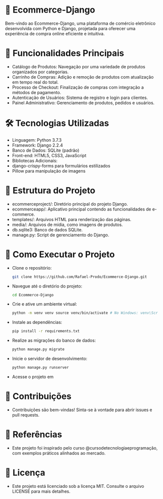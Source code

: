 # 🛒 Ecommerce-Django

Bem-vindo ao Ecommerce-Django, uma plataforma de comércio eletrônico desenvolvida com Python e Django, projetada para oferecer uma experiência de compra online eficiente e intuitiva.

# 🚀 Funcionalidades Principais

- Catálogo de Produtos: Navegação por uma variedade de produtos organizados por categorias.
- Carrinho de Compras: Adição e remoção de produtos com atualização em tempo real do total.
- Processo de Checkout: Finalização de compras com integração a métodos de pagamento.
- Autenticação de Usuários: Sistema de registro e login para clientes.
- Painel Administrativo: Gerenciamento de produtos, pedidos e usuários.

# 🛠️ Tecnologias Utilizadas

- Linguagem: Python 3.7.3
- Framework: Django 2.2.4
- Banco de Dados: SQLite (padrão)
- Front-end: HTML5, CSS3, JavaScript
- Bibliotecas Adicionais:
- django-crispy-forms para formulários estilizados
- Pillow para manipulação de imagens
  
# 📂 Estrutura do Projeto

- ecommerceproject/: Diretório principal do projeto Django.
- ecommerceapp/: Aplicativo principal contendo as funcionalidades de e-commerce.
- templates/: Arquivos HTML para renderização das páginas.
- media/: Arquivos de mídia, como imagens de produtos.
- db.sqlite3: Banco de dados SQLite.
- manage.py: Script de gerenciamento do Django.

# 🚀 Como Executar o Projeto
  
- Clone o repositório:
  
  ```bash
  git clone https://github.com/Rafael-Prodo/Ecommerce-Django.git

- Navegue até o diretório do projeto:

    ```bash
  cd Ecommerce-Django
  
- Crie e ative um ambiente virtual: 

  ```bash
  python -m venv venv source venv/bin/activate # No Windows: venv\Scripts\activate.bat
  
- Instale as dependências:

    ```bash
  pip install -r requirements.txt
  
- Realize as migrações do banco de dados:

    ```bash
  python manage.py migrate
  
- Inicie o servidor de desenvolvimento:

    ```bash
  python manage.py runserver
  
- Acesse o projeto em <a href="http://localhost:8000/"></a>

# 🤝 Contribuições

- Contribuições são bem-vindas! Sinta-se à vontade para abrir issues e pull requests.

# 📖 Referências

- Este projeto foi inspirado pelo curso @cursodetecnologiaeprogramação, com exemplos práticos alinhados ao mercado.

# 📝 Licença

- Este projeto está licenciado sob a licença MIT. Consulte o arquivo LICENSE para mais detalhes.
